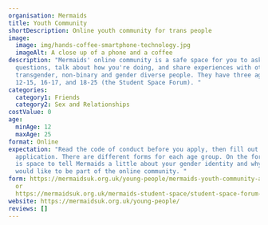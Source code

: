```yaml
---
organisation: Mermaids
title: Youth Community
shortDescription: Online youth community for trans people
image:
  image: img/hands-coffee-smartphone-technology.jpg
  imageAlt: A close up of a phone and a coffee
description: "Mermaids' online community is a safe space for you to ask
  questions, talk about how you're doing, and share experiences with other
  transgender, non-binary and gender diverse people. They have three age groups:
  12-15, 16-17, and 18-25 (the Student Space Forum). "
categories:
  category1: Friends
  category2: Sex and Relationships
costValue: 0
age:
  minAge: 12
  maxAge: 25
format: Online
expectation: "Read the code of conduct before you apply, then fill out an online
  application. There are different forms for each age group. On the form, there
  is space to tell Mermaids a little about your gender identity and why you
  would like to be part of the online community. "
form: https://mermaidsuk.org.uk/young-people/mermaids-youth-community-application/
  or
  https://mermaidsuk.org.uk/mermaids-student-space/student-space-forum-application/
website: https://mermaidsuk.org.uk/young-people/
reviews: []
---
```

